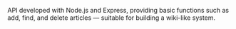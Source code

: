 API developed with Node.js and Express, providing basic functions such as add, find, and delete articles — suitable for building a wiki-like system.
